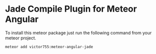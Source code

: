 # Jade Compile Plugin for Meteor Angular

To install this meteor package just run the following command from your meteor project.

```bash
meteor add victor755:meteor-angular-jade
```
